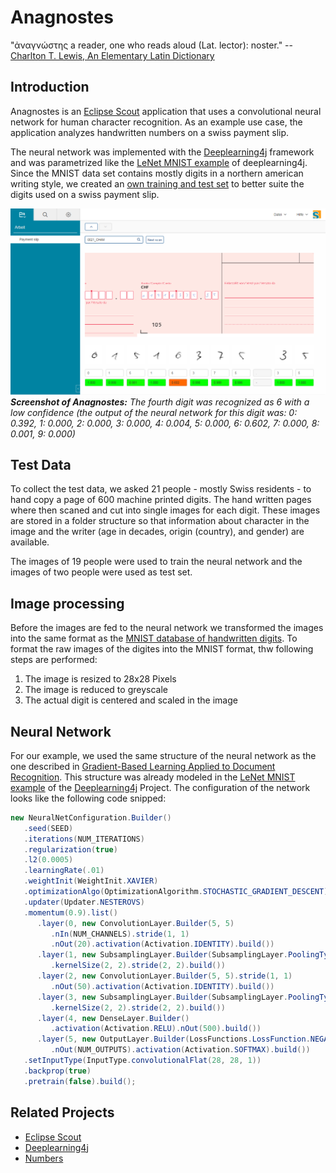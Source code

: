 # Anagnostes
"ἀναγνώστης a reader, one who reads aloud (Lat. lector): noster." -- [Charlton T. Lewis, An Elementary Latin Dictionary](http://www.perseus.tufts.edu/hopper/text?doc=Perseus:text:1999.04.0060:entry=anagnostes)

## Introduction
Anagnostes is an [Eclipse Scout](http://www.eclipse.org/scout/) application that uses a convolutional neural network for human character recognition. As an example use case, the application analyzes handwritten numbers on a swiss payment slip. 

The neural network was implemented with the [Deeplearning4j](https://deeplearning4j.org/) framework and was parametrized like the [LeNet MNIST example](https://github.com/deeplearning4j/dl4j-examples/blob/master/dl4j-examples/src/main/java/org/deeplearning4j/examples/convolution/LenetMnistExample.java) of deeplearning4j. Since the MNIST data set contains mostly digits in a northern american writing style, we created an [own training and test set](https://github.com/kensanata/numbers) to better suite the digits used on a swiss payment slip.

![Screenshot](/doc/screenshot_02.png)
***Screenshot of Anagnostes:***
*The fourth digit was recognized as 6 with a low confidence (the output of the neural network for this digit was: 0: 0.392, 1: 0.000, 2: 0.000, 3: 0.000, 4: 0.004, 5: 0.000, 6: 0.602, 7: 0.000, 8: 0.001, 9: 0.000)*

## Test Data

To collect the test data, we asked 21 people - mostly Swiss residents - to hand copy a page of 600 machine printed digits. 
The hand written pages where then scaned and cut into single images for each digit. These images are stored in a 
folder structure so that information about character in the image and the writer (age in decades, origin (country), and gender) are available.

The images of 19 people were used to train the neural network and the images of two people were used as test set.

## Image processing

Before the images are fed to the neural network we transformed the images into the same format as the [MNIST database of handwritten digits](http://yann.lecun.com/exdb/mnist/). 
To format the raw images of the digites into the MNIST format, thw following steps are performed:
1. The image is resized to 28x28 Pixels
2. The image is reduced to greyscale
3. The actual digit is centered and scaled in the image

## Neural Network

For our example, we used the same structure of the neural network as the one described in [Gradient-Based Learning Applied to Document Recognition](http://yann.lecun.com/exdb/publis/pdf/lecun-01a.pdf). This structure was already modeled in the  [LeNet MNIST example](https://github.com/deeplearning4j/dl4j-examples/blob/master/dl4j-examples/src/main/java/org/deeplearning4j/examples/convolution/LenetMnistExample.java) of the [Deeplearning4j](https://deeplearning4j.org/) Project. The configuration of the network looks like the following code snipped:

```java
new NeuralNetConfiguration.Builder()
   .seed(SEED)
   .iterations(NUM_ITERATIONS)
   .regularization(true)
   .l2(0.0005)
   .learningRate(.01)
   .weightInit(WeightInit.XAVIER)
   .optimizationAlgo(OptimizationAlgorithm.STOCHASTIC_GRADIENT_DESCENT)
   .updater(Updater.NESTEROVS)
   .momentum(0.9).list()
      .layer(0, new ConvolutionLayer.Builder(5, 5)
         .nIn(NUM_CHANNELS).stride(1, 1)
         .nOut(20).activation(Activation.IDENTITY).build())
      .layer(1, new SubsamplingLayer.Builder(SubsamplingLayer.PoolingType.MAX)
         .kernelSize(2, 2).stride(2, 2).build())
      .layer(2, new ConvolutionLayer.Builder(5, 5).stride(1, 1)
         .nOut(50).activation(Activation.IDENTITY).build())
      .layer(3, new SubsamplingLayer.Builder(SubsamplingLayer.PoolingType.MAX)
         .kernelSize(2, 2).stride(2, 2).build())
      .layer(4, new DenseLayer.Builder()
         .activation(Activation.RELU).nOut(500).build())
      .layer(5, new OutputLayer.Builder(LossFunctions.LossFunction.NEGATIVELOGLIKELIHOOD)
         .nOut(NUM_OUTPUTS).activation(Activation.SOFTMAX).build())
   .setInputType(InputType.convolutionalFlat(28, 28, 1))
   .backprop(true)
   .pretrain(false).build();
```

## Related Projects
* [Eclipse Scout](http://www.eclipse.org/scout/)
* [Deeplearning4j](https://deeplearning4j.org/)
* [Numbers](https://github.com/kensanata/numbers)
